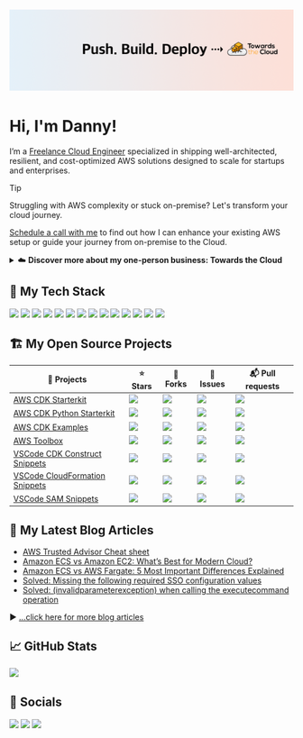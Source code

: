 # [![Danny Steenman header](https://raw.githubusercontent.com/dannysteenman/dannysteenman/main/icon/gh-header.png)](https://towardsthecloud.com)

# Hi, I'm Danny!

I’m a [Freelance Cloud Engineer](https://www.linkedin.com/in/dannysteenman/) specialized in shipping well-architected, resilient, and cost-optimized AWS solutions designed to scale for startups and enterprises.

> [!TIP]
> Struggling with AWS complexity or stuck on-premise? Let's transform your cloud journey.
>
> [Schedule a call with me](https://towardsthecloud.com/contact) to find out how I can enhance your existing AWS setup or guide your journey from on-premise to the Cloud.
>
> <details><summary>☁️ <strong>Discover more about my one-person business: Towards the Cloud</strong></summary>
>
> <br/>
>
> Hi, I'm Danny – AWS expert and founder of [Towards the Cloud](https://towardsthecloud.com). With over a decade of hands-on experience, I specialized myself in deploying well-architected, highly scalable and cost-effective AWS Solutions using Infrastructure as Code (IaC).
>
> #### When you work with me, you're getting a package deal of expertise and personalized service:
>
> - **AWS CDK Proficiency**: I bring deep AWS CDK knowledge to the table, ensuring your infrastructure is not just maintainable and scalable, but also fully automated.
> - **AWS Certified**: [Equipped with 7 AWS Certifications](https://www.credly.com/users/dannysteenman/badges), including DevOps Engineer & Solutions Architect Professional, to ensure best practices across diverse cloud scenarios.
> - **Direct Access**: You work with me, not a team of managers. Expect quick decisions and high-quality work.
> - **Tailored Solutions**: Understanding that no two businesses are alike, I Custom-fit cloud infrastructure for your unique needs.
> - **Cost-Effective**: I'll optimize your AWS spending without cutting corners on performance or security.
> - **Seamless CI/CD**: I'll set up smooth CI/CD processes using GitHub Actions, making changes a breeze through Pull Requests.
>
> *My mission is simple: I'll free you from infrastructure headaches so you can focus on what truly matters – your core business.*
>
> Ready to unlock the full potential of AWS Cloud?
>
> <a href="https://towardsthecloud.com/contact"><img alt="Schedule your call" src="https://img.shields.io/badge/schedule%20your%20call-success.svg?style=for-the-badge"/></a>
> </details>


## 🥞 My Tech Stack

![](https://img.shields.io/badge/mac%20os-000000?style=for-the-badge&logo=apple&logoColor=white)
![](https://img.shields.io/badge/Linux-FCC624?style=for-the-badge&logo=linux&logoColor=black)
![](https://img.shields.io/badge/VSCode-0078D4?style=for-the-badge&logo=visual%20studio%20code&logoColor=white)
![](https://img.shields.io/badge/Python-FFD43B?style=for-the-badge&logo=python&logoColor=blue)
![](https://img.shields.io/badge/TypeScript-007ACC?style=for-the-badge&logo=typescript&logoColor=white)
![](https://img.shields.io/badge/JavaScript-323330?style=for-the-badge&logo=javascript&logoColor=F7DF1E)
![](https://img.shields.io/badge/ZSH_Shell-2bbc8a?style=for-the-badge&logo=gnu-bash&logoColor=white)
![](https://img.shields.io/badge/GIT-E44C30?style=for-the-badge&logo=git&logoColor=white)
![](https://img.shields.io/badge/GitHub_Actions-2088FF?style=for-the-badge&logo=github-actions&logoColor=white)
![](https://img.shields.io/badge/Terraform-7B42BC?style=for-the-badge&logo=terraform&logoColor=white)
![](https://img.shields.io/badge/Ansible-000000?style=for-the-badge&logo=ansible&logoColor=white)
![](https://img.shields.io/badge/AWS_CDK-288D46?style=for-the-badge&logo=amazonaws&logoColor=white)
![](https://img.shields.io/badge/Docker-2CA5E0?style=for-the-badge&logo=docker&logoColor=white)
![](https://img.shields.io/badge/Amazon_AWS-FF9900?style=for-the-badge&logo=amazonaws&logoColor=white)

## 🏗️ My Open Source Projects

| 📂 Projects                                                                                        | ⭐ Stars                                                                               | 🍴 Forks                                                                               | 🚧 Issues                                                                               | 📬 Pull requests                                                                           |
| ------------------------------------------------------------------------------------------------- | ------------------------------------------------------------------------------------- | ------------------------------------------------------------------------------------- | -------------------------------------------------------------------------------------- | ----------------------------------------------------------------------------------------- |
| [AWS CDK Starterkit](https://github.com/dannysteenman/aws-cdk-starterkit)                         | ![](https://img.shields.io/github/stars/dannysteenman/aws-cdk-starterkit)             | ![](https://img.shields.io/github/forks/dannysteenman/aws-cdk-starterkit)             | ![](https://img.shields.io/github/issues/dannysteenman/aws-cdk-starterkit)             | ![](https://img.shields.io/github/issues-pr/dannysteenman/aws-cdk-starterkit)             |
| [AWS CDK Python Starterkit](https://github.com/dannysteenman/aws-cdk-python-starterkit)           | ![](https://img.shields.io/github/stars/dannysteenman/aws-cdk-python-starterkit)      | ![](https://img.shields.io/github/forks/dannysteenman/aws-cdk-python-starterkit)      | ![](https://img.shields.io/github/issues/dannysteenman/aws-cdk-python-starterkit)      | ![](https://img.shields.io/github/issues-pr/dannysteenman/aws-cdk-python-starterkit)      |
| [AWS CDK Examples](https://github.com/dannysteenman/aws-cdk-examples)                             | ![](https://img.shields.io/github/stars/dannysteenman/aws-cdk-examples)               | ![](https://img.shields.io/github/forks/dannysteenman/aws-cdk-examples)               | ![](https://img.shields.io/github/issues/dannysteenman/aws-cdk-examples)               | ![](https://img.shields.io/github/issues-pr/dannysteenman/aws-cdk-examples)               |
| [AWS Toolbox](https://github.com/dannysteenman/aws-toolbox)                                       | ![](https://img.shields.io/github/stars/dannysteenman/aws-toolbox)                    | ![](https://img.shields.io/github/forks/dannysteenman/aws-toolbox)                    | ![](https://img.shields.io/github/issues/dannysteenman/aws-toolbox)                    | ![](https://img.shields.io/github/issues-pr/dannysteenman/aws-toolbox)                    |
| [VSCode CDK Construct Snippets](https://github.com/dannysteenman/vscode-cdk-snippets)             | ![](https://img.shields.io/github/stars/dannysteenman/vscode-cdk-snippets)            | ![](https://img.shields.io/github/forks/dannysteenman/vscode-cdk-snippets)            | ![](https://img.shields.io/github/issues/dannysteenman/vscode-cdk-snippets)            | ![](https://img.shields.io/github/issues-pr/dannysteenman/vscode-cdk-snippets)            |
| [VSCode CloudFormation Snippets](https://github.com/dannysteenman/vscode-cloudformation-snippets) | ![](https://img.shields.io/github/stars/dannysteenman/vscode-cloudformation-snippets) | ![](https://img.shields.io/github/forks/dannysteenman/vscode-cloudformation-snippets) | ![](https://img.shields.io/github/issues/dannysteenman/vscode-cloudformation-snippets) | ![](https://img.shields.io/github/issues-pr/dannysteenman/vscode-cloudformation-snippets) |
| [VSCode SAM Snippets](https://github.com/dannysteenman/vscode-sam-snippets)                       | ![](https://img.shields.io/github/stars/dannysteenman/vscode-sam-snippets)            | ![](https://img.shields.io/github/forks/dannysteenman/vscode-sam-snippets)            | ![](https://img.shields.io/github/issues/dannysteenman/vscode-sam-snippets)            | ![](https://img.shields.io/github/issues-pr/dannysteenman/vscode-sam-snippets)            |

## 📙 My Latest Blog Articles

<!-- BLOG-POST-LIST:START -->
- [AWS Trusted Advisor Cheat sheet](https://towardsthecloud.com/aws-trusted-advisor)
- [Amazon ECS vs Amazon EC2: What’s Best for Modern Cloud?](https://towardsthecloud.com/amazon-ecs-vs-amazon-ec2)
- [Amazon ECS vs AWS Fargate: 5 Most Important Differences Explained](https://towardsthecloud.com/amazon-ecs-vs-aws-fargate)
- [Solved: Missing the following required SSO configuration values](https://towardsthecloud.com/aws-sso-missing-sso-configuration-values)
- [Solved: &lpar;invalidparameterexception&rpar; when calling the executecommand operation](https://towardsthecloud.com/amazon-ecs-invalidparameterexception-executecommand)
<!-- BLOG-POST-LIST:END -->

▶ [...click here for more blog articles](https://towardsthecloud.com)

## 📈 GitHub Stats

[![](https://github-readme-stats.vercel.app/api?username=dannysteenman&show_icons=true&line_height=27&count_private=true&title_color=1F2329&text_color=434D58&icon_color=2bbc8a&bg_color=F6F8FA)](https://github.com/dannysteenman/dannysteenman)

## 👾 Socials

[![](https://img.shields.io/badge/LinkedIn-0077B5?style=for-the-badge&logo=linkedin&logoColor=white)](https://www.linkedin.com/in/dannysteenman)
[![](https://img.shields.io/badge/X-000000?style=for-the-badge&logo=x&logoColor=white)](https://twitter.com/dannysteenman)
[![](https://komarev.com/ghpvc/?username=dannysteenman&style=for-the-badge&color=red&abbreviated=true)](https://github.com/dannysteenman)
